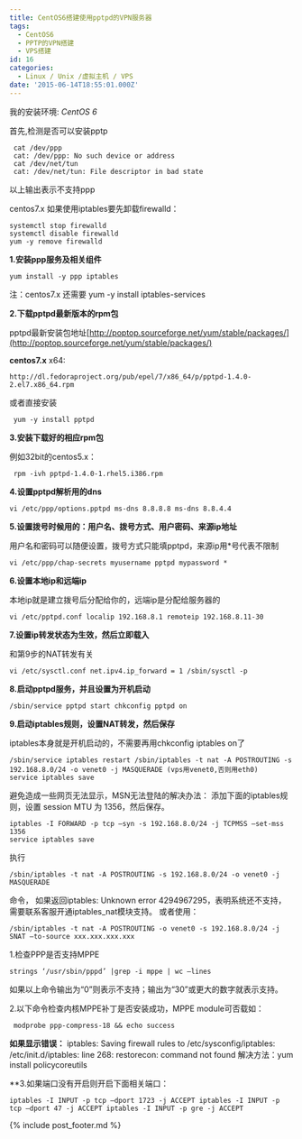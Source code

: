 ```yaml
---
title: CentOS6搭建使用pptpd的VPN服务器
tags:
  - CentOS6
  - PPTP的VPN搭建
  - VPS搭建
id: 16
categories:
  - Linux / Unix /虚拟主机 / VPS
date: '2015-06-14T18:55:01.000Z'
---
```


我的安装环境: *CentOS 6*

首先,检测是否可以安装pptp
```shell
 cat /dev/ppp 
 cat: /dev/ppp: No such device or address 
 cat /dev/net/tun 
 cat: /dev/net/tun: File descriptor in bad state
```
以上输出表示不支持ppp

centos7.x 如果使用iptables要先卸载firewalld：
```shell
systemctl stop firewalld 
systemctl disable firewalld
yum -y remove firewalld
```
**1.安装ppp服务及相关组件**
```shell
yum install -y ppp iptables 
```
注：centos7.x 还需要 yum -y install iptables-services

**2.下载pptpd最新版本的rpm包** 

pptpd最新安装包地址[http://poptop.sourceforge.net/yum/stable/packages/](http://poptop.sourceforge.net/yum/stable/packages/)

**centos7.x** 
x64: 
```shell
http://dl.fedoraproject.org/pub/epel/7/x86_64/p/pptpd-1.4.0-2.el7.x86_64.rpm
```

 或者直接安装
 ```shell
  yum -y install pptpd
  ```

**3.安装下载好的相应rpm包** 

例如32bit的centos5.x：
```shell
 rpm -ivh pptpd-1.4.0-1.rhel5.i386.rpm
 ```

**4.设置pptpd解析用的dns**
```shell
vi /etc/ppp/options.pptpd ms-dns 8.8.8.8 ms-dns 8.8.4.4
```

**5.设置拨号时候用的：用户名、拨号方式、用户密码、来源ip地址**

用户名和密码可以随便设置，拨号方式只能填pptpd，来源ip用*号代表不限制
```shell
vi /etc/ppp/chap-secrets myusername pptpd mypassword *
```

**6.设置本地ip和远端ip**

本地ip就是建立拨号后分配给你的，远端ip是分配给服务器的
```shell
vi /etc/pptpd.conf localip 192.168.8.1 remoteip 192.168.8.11-30
```
**7.设置ip转发状态为生效，然后立即载入**

和第9步的NAT转发有关
```shell
vi /etc/sysctl.conf net.ipv4.ip_forward = 1 /sbin/sysctl -p
```
**8.启动pptpd服务，并且设置为开机启动**
```shell
/sbin/service pptpd start chkconfig pptpd on
```
**9.启动iptables规则，设置NAT转发，然后保存**

iptables本身就是开机启动的，不需要再用chkconfig iptables on了
```shell
/sbin/service iptables restart /sbin/iptables -t nat -A POSTROUTING -s 192.168.8.0/24 -o venet0 -j MASQUERADE (vps用venet0,否则用eth0)
service iptables save 
```
避免造成一些网页无法显示，MSN无法登陆的解决办法： 添加下面的iptables规则，设置 session MTU 为 1356，然后保存。
```shell
iptables -I FORWARD -p tcp –syn -s 192.168.8.0/24 -j TCPMSS –set-mss 1356
service iptables save 
```
执行 
```shell
/sbin/iptables -t nat -A POSTROUTING -s 192.168.8.0/24 -o venet0 -j MASQUERADE 
```

命令， 如果返回iptables: Unknown error 4294967295，表明系统还不支持，需要联系客服开通iptables_nat模块支持。 或者使用：
```shell
/sbin/iptables -t nat -A POSTROUTING -o venet0 -s 192.168.8.0/24 -j SNAT –to-source xxx.xxx.xxx.xxx
```

 1.检查PPP是否支持MPPE
```shell
strings ‘/usr/sbin/pppd’ |grep -i mppe | wc –lines
```
如果以上命令输出为“0”则表示不支持；输出为“30”或更大的数字就表示支持。 

2.以下命令检查内核MPPE补丁是否安装成功，MPPE module可否载如：
```shell
 modprobe ppp-compress-18 && echo success
```
**如果显示错误：** iptables: Saving firewall rules to /etc/sysconfig/iptables: /etc/init.d/iptables: line 268: restorecon: command not found 解决方法：yum install policycoreutils

**3.如果端口没有开启则开启下面相关端口：
```shell
iptables -I INPUT -p tcp –dport 1723 -j ACCEPT iptables -I INPUT -p tcp –dport 47 -j ACCEPT iptables -I INPUT -p gre -j ACCEPT
```


{% include post_footer.md %}